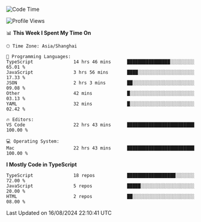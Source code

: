 <!--START_SECTION:waka-->
![Code Time](http://img.shields.io/badge/Code%20Time-6%2C557%20hrs%2055%20mins-blue)

![Profile Views](http://img.shields.io/badge/Profile%20Views-0-blue)

📊 **This Week I Spent My Time On** 

```text
🕑︎ Time Zone: Asia/Shanghai

💬 Programming Languages: 
TypeScript               14 hrs 46 mins      ████████████████░░░░░░░░░   65.01 % 
JavaScript               3 hrs 56 mins       ████░░░░░░░░░░░░░░░░░░░░░   17.33 % 
JSON                     2 hrs 3 mins        ██░░░░░░░░░░░░░░░░░░░░░░░   09.08 % 
Other                    42 mins             █░░░░░░░░░░░░░░░░░░░░░░░░   03.13 % 
YAML                     32 mins             █░░░░░░░░░░░░░░░░░░░░░░░░   02.42 % 

🔥 Editors: 
VS Code                  22 hrs 43 mins      █████████████████████████   100.00 % 

💻 Operating System: 
Mac                      22 hrs 43 mins      █████████████████████████   100.00 % 
```

**I Mostly Code in TypeScript** 

```text
TypeScript               18 repos            ██████████████████░░░░░░░   72.00 % 
JavaScript               5 repos             █████░░░░░░░░░░░░░░░░░░░░   20.00 % 
HTML                     2 repos             ██░░░░░░░░░░░░░░░░░░░░░░░   08.00 % 
```




 Last Updated on 16/08/2024 22:10:41 UTC
<!--END_SECTION:waka-->
